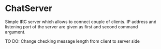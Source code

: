 # ChatServer
Simple IRC server which allows to connect couple of clients. IP address and listening port of the server are given as first and second command argument.

TO DO: Change checking message length from client to server side
